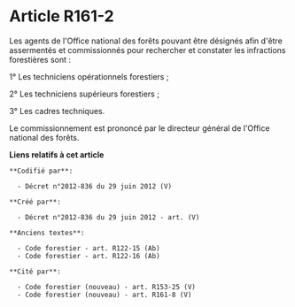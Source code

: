 # Article R161-2

Les agents de l'Office national des forêts pouvant être désignés afin d'être assermentés et commissionnés pour rechercher et
constater les infractions forestières sont :

1° Les techniciens opérationnels forestiers ;

2° Les techniciens supérieurs forestiers ;

3° Les cadres techniques.

Le commissionnement est prononcé par le directeur général de l'Office national des forêts.

**Liens relatifs à cet article**

	**Codifié par**:

	  - Décret n°2012-836 du 29 juin 2012 (V)

	**Créé par**:

	  - Décret n°2012-836 du 29 juin 2012 - art. (V)

	**Anciens textes**:

	  - Code forestier - art. R122-15 (Ab)
	  - Code forestier - art. R122-16 (Ab)

	**Cité par**:

	  - Code forestier (nouveau) - art. R153-25 (V)
	  - Code forestier (nouveau) - art. R161-8 (V)
